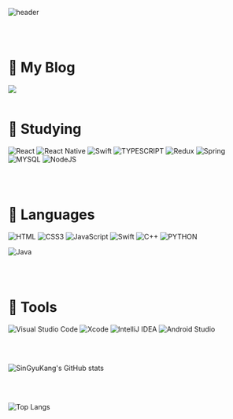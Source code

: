 ![header](https://capsule-render.vercel.app/api?type=wave&color=auto&height=300&section=header&text=singyuKang%20&fontSize=90)

<br />
<br />

# 💬 My Blog
<a href="https://singyukang.tistory.com/"><img src="https://img.shields.io/badge/blog-3DDC84?style=flat-square&logo=Blogger&logoColor=white"/></a>
<br />
<br />

# 🔭 Studying
![React](https://img.shields.io/badge/react-%2320232a.svg?style=for-the-badge&logo=react&logoColor=%2361DAFB)
![React Native](https://img.shields.io/badge/react_native-%2320232a.svg?style=for-the-badge&logo=react&logoColor=%2361DAFB)
![Swift](https://img.shields.io/badge/Swift-FA7343?style=for-the-badge&logo=swift&logoColor=white)
![TYPESCRIPT](https://img.shields.io/badge/TypeScript-007ACC?style=for-the-badge&logo=typescript&logoColor=white)
![Redux](https://img.shields.io/badge/redux-%23593d88.svg?style=for-the-badge&logo=redux&logoColor=white)
![Spring](https://img.shields.io/badge/spring-%236DB33F.svg?style=for-the-badge&logo=spring&logoColor=white)
![MYSQL](https://img.shields.io/badge/MySQL-00000F?style=for-the-badge&logo=mysql&logoColor=white)
![NodeJS](https://img.shields.io/badge/node.js-6DA55F?style=for-the-badge&logo=node.js&logoColor=white)


<br />
<br />


# 🌱 Languages
![HTML](https://img.shields.io/badge/HTML-239120?style=for-the-badge&logo=html5&logoColor=white)
![CSS3](https://img.shields.io/badge/CSS-239120?&style=for-the-badge&logo=css3&logoColor=white)
![JavaScript](https://img.shields.io/badge/javascript-%23323330.svg?style=for-the-badge&logo=javascript&logoColor=%23F7DF1E)
![Swift](https://img.shields.io/badge/Swift-FA7343?style=for-the-badge&logo=swift&logoColor=white)
  ![C++](https://img.shields.io/badge/c++-%2300599C.svg?style=for-the-badge&logo=c%2B%2B&logoColor=white)
  ![PYTHON](https://img.shields.io/badge/Python-3776AB?style=for-the-badge&logo=python&logoColor=white)
  
  ![Java](https://img.shields.io/badge/java-%23ED8B00.svg?style=for-the-badge&logo=java&logoColor=white)
  
<br />
<br />




# 💬 Tools
![Visual Studio Code](https://img.shields.io/badge/Visual%20Studio%20Code-0078d7.svg?style=for-the-badge&logo=visual-studio-code&logoColor=white)
![Xcode](https://img.shields.io/badge/Xcode-007ACC?style=for-the-badge&logo=Xcode&logoColor=white)
![IntelliJ IDEA](https://img.shields.io/badge/IntelliJIDEA-000000.svg?style=for-the-badge&logo=intellij-idea&logoColor=white)
![Android Studio](https://img.shields.io/badge/Android%20Studio-3DDC84.svg?style=for-the-badge&logo=android-studio&logoColor=white)

<br />
<br />

![SinGyuKang's GitHub stats](https://github-readme-stats.vercel.app/api?username=singyuKang&show_icons=true&theme=tokyonight)



<br />
<br />

![Top Langs](https://github-readme-stats.vercel.app/api/top-langs/?username=singyuKang&layout=compact&theme=tokyonight)



<!--
**singyuKang/singyuKang** is a ✨ _special_ ✨ repository because its `README.md` (this file) appears on your GitHub profile.

Here are some ideas to get you started:

https://dev.to/envoy_/150-badges-for-github-pnk //img

- 🔭 I’m currently working on ...
- 🌱 I’m currently learning ...
- 👯 I’m looking to collaborate on ...
- 🤔 I’m looking for help with ...
- 💬 Ask me about ...
- 📫 How to reach me: ...
- 😄 Pronouns: ...
- ⚡ Fun fact: ...
-->
